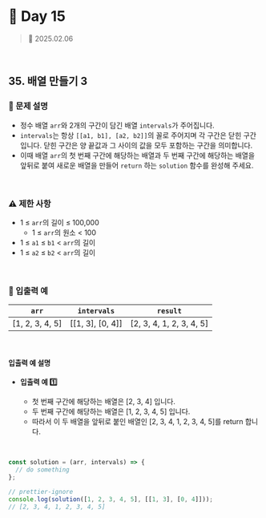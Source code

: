 # 🌻 Day 15

> 📅 2025.02.06

<br>

## 35. 배열 만들기 3

### 📍 문제 설명

- 정수 배열 `arr`와 2개의 구간이 담긴 배열 `intervals`가 주어집니다.
- `intervals`는 항상 `[[a1, b1], [a2, b2]]`의 꼴로 주어지며 각 구간은 닫힌 구간입니다.
  닫힌 구간은 양 끝값과 그 사이의 값을 모두 포함하는 구간을 의미합니다.
- 이때 배열 `arr`의 첫 번째 구간에 해당하는 배열과 두 번째 구간에 해당하는 배열을 앞뒤로 붙여
  새로운 배열을 만들어 `return` 하는 `solution` 함수를 완성해 주세요.

<br>

### ⚠️ 제한 사항

- 1 ≤ `arr`의 길이 ≤ 100,000
  - 1 ≤ `arr`의 원소 < 100
- 1 ≤ `a1` ≤ `b1` < `arr`의 길이
- 1 ≤ `a2` ≤ `b2` < `arr`의 길이

<br>

### 👀 입출력 예

| `arr`           | `intervals`      | `result`                 |
| --------------- | ---------------- | ------------------------ |
| [1, 2, 3, 4, 5] | [[1, 3], [0, 4]] | [2, 3, 4, 1, 2, 3, 4, 5] |

<br>

#### 입출력 예 설명

- **입출력 예 1️⃣**

  - 첫 번째 구간에 해당하는 배열은 [2, 3, 4] 입니다.
  - 두 번째 구간에 해당하는 배열은 [1, 2, 3, 4, 5] 입니다.
  - 따라서 이 두 배열을 앞뒤로 붙인 배열인 [2, 3, 4, 1, 2, 3, 4, 5]를 return 합니다.

<br>

```javascript
const solution = (arr, intervals) => {
  // do something
};

// prettier-ignore
console.log(solution([1, 2, 3, 4, 5], [[1, 3], [0, 4]]));
// [2, 3, 4, 1, 2, 3, 4, 5]
```
